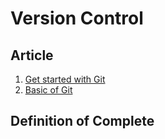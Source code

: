 # Version Control

## Article

1. [Get started with Git](https://git-scm.com/book/en/v2/Getting-Started-About-Version-Control)
2. [Basic of Git](https://git-scm.com/book/en/v2/Git-Basics-Getting-a-Git-Repository)

## Definition of Complete
